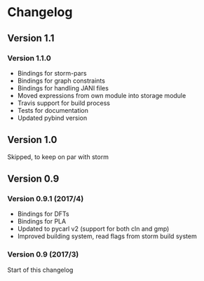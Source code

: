 Changelog
==============

Version 1.1
-----------

### Version 1.1.0

- Bindings for storm-pars
- Bindings for graph constraints
- Bindings for handling JANI files
- Moved expressions from own module into storage module
- Travis support for build process
- Tests for documentation
- Updated pybind version


Version 1.0
-----------
Skipped, to keep on par with storm

Version 0.9
-----------

### Version 0.9.1 (2017/4)

- Bindings for DFTs
- Bindings for PLA
- Updated to pycarl v2 (support for both cln and gmp)
- Improved building system, read flags from storm build system

### Version 0.9 (2017/3)
Start of this changelog
